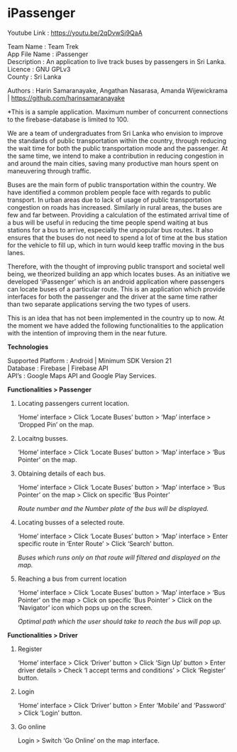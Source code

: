 # iPassenger

Youtube Link 	: https://youtu.be/2qDvwSi9QaA  

Team Name	: Team Trek  
App File Name 	: iPassenger  
Description	: An application to live track buses by passengers in Sri Lanka.  
Licence		: GNU GPLv3   
County		: Sri Lanka  

Authors		: Harin Samaranayake, Angathan Nasarasa, Amanda Wijewickrama | https://github.com/harinsamaranayake  

*This is a sample application. Maximum number of concurrent connections to the firebase-database is limited to 100.

We are a team of undergraduates from Sri Lanka who envision to improve the standards of public transportation within the country, through reducing the wait time for both the public transportation mode and the passenger. At the same time, we intend to make a contribution in reducing congestion in and around the main cities, saving many productive man hours spent on maneuvering through traffic. 

Buses are the main form of public transportation within the country. We have identified a common problem people face with regards to public transport. In urban areas due to lack of usage of public transportation congestion on roads has increased. Similarly in rural areas, the buses are few and far between. Providing a calculation of the estimated arrival time of a bus will be useful in reducing the time people spend  waiting at bus stations for a bus to arrive, especially the unpopular bus routes. It also ensures that the buses do not need to spend a lot of time at the bus station for the vehicle to fill up, which in turn would keep traffic moving in the bus lanes. 

Therefore, with the thought of improving public transport and societal well being, we theorized building an app which locates buses. As an initiative we developed ‘iPassenger’ which is an android application where passengers can locate buses of a particular route. This is an  application which provide interfaces for both the passenger and the driver at the same time rather than two separate applications serving the two types of users. 

This is an idea that has not been implemented in the country up to now. At the moment we have added the following functionalities to the application with the intention of improving them in the near future.

**Technologies**  

Supported Platform	:	Android 		                              | Minimum SDK Version 21  
Database		:	Firebase		                              | Firebase API  
API’s			:	Google Maps API and Google Play Services.  

**Functionalities > Passenger**  

01. Locating passengers current location.

    ‘Home’ interface > Click ‘Locate Buses’ button > ‘Map’ interface > ‘Dropped Pin’ on the map.
	
02. Locaitng busses.

    ‘Home’ interface > Click ‘Locate Buses’ button > ‘Map’ interface > ‘Bus Pointer’ on the map.

03. Obtaining details of each bus.

    ‘Home’ interface > Click ‘Locate Buses’ button > ‘Map’ interface > ‘Bus Pointer’ on the map > Click on specific ‘Bus Pointer’

    *Route number and the Number plate of the bus will be displayed.*	

04. Locating busses of a selected route.

    ‘Home’ interface > Click ‘Locate Buses’ button > ‘Map’ interface > Enter specific route in ‘Enter Route’ > Click ‘Search’ button.

    *Buses which runs only on that route will filtered and displayed on the map.*

05. Reaching a bus from current location

    ‘Home’ interface > Click  ‘Locate Buses’ button > ‘Map’ interface > ‘Bus Pointer’ on the map > Click on specific ‘Bus Pointer’ >     Click on the ‘Navigator’ icon which pops up on the screen. 

    *Optimal path which the user should take to reach the bus will pop up.*	

**Functionalities > Driver**  

01. Register
	
    ‘Home’ interface > Click ‘Driver’ button > Click ‘Sign Up’ button > Enter driver details > Check ‘I accept terms and conditions’ >    Click ‘Register’ button.

02. Login

    ‘Home’ interface > Click ‘Driver’ button > Enter ‘Mobile’ and ‘Password’ > Click ‘Login’ button.
 
03. Go online

    Login > Switch ‘Go Online’ on the map interface.
